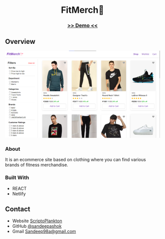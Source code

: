 <!-- Please update value in the {}  -->

<h1 align="center">FitMerch🛒</h1>

<div align="center">
  <h3>
    <a href="https://fitmerch.netlify.app/">
     >> Demo <<
    </a>   
  </h3>
</div>


<!-- OVERVIEW -->

## Overview

![screenshot](capture.png)

### About

  It is an ecommerce site based on clothing where you can find various brands of fitness merchandise. 

### Built With

<!-- This section should list any major frameworks that you built your project using. Here are a few examples.-->

- REACT
- Netlify


## Contact

- Website [ScriptoPlankton](https://sandeep.netlify.app/)
- GitHub [@sandeepashok](https://github.com/sandeepashok)
- Gmail [Sandeep98a@gmail.com](sandeep98a@gmail.com)

